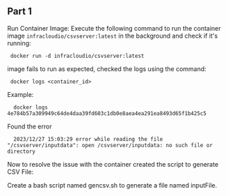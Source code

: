 ## Part 1
Run Container Image:
 Execute the following command to run the container image `infracloudio/csvserver:latest` in the background and check if it's running:

     docker run -d infracloudio/csvserver:latest

 image fails to run as expected, checked the logs using the command:

     docker logs <container_id>

Example:
     
      docker logs 4e784b57a309949c64de4daa39fd603c1db0e8aea4ea291ea8493d65f1b425c5

Found the error 
  
      2023/12/27 15:03:29 error while reading the file "/csvserver/inputdata": open /csvserver/inputdata: no such file or directory


Now to resolve the issue with the container created the script to generate CSV File:

Create a bash script named gencsv.sh to generate a file named inputFile.




      
     


